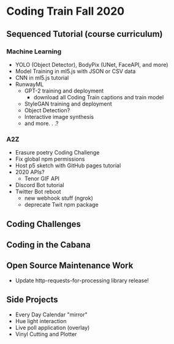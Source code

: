 # Coding Train Fall 2020

## Sequenced Tutorial (course curriculum)

### Machine Learning
* YOLO (Object Detector), BodyPix (UNet, FaceAPI, and more)
* Model Training in ml5.js with JSON or CSV data
* CNN in ml5.js tutorial
* RunwayML
   * GPT-2 training and deployment
      * download all Coding Train captions and train model
   * StyleGAN training and deployment
   * Object Detection?
   * Interactive image synthesis
   * and more. . .?

### A2Z
* Erasure poetry Coding Challenge
* Fix global npm permissions
* Host p5 sketch with GitHub pages tutorial
* 2020 APIs?
  * Tenor GIF API 
* Discord Bot tutorial
* Twitter Bot reboot
  * new webhook stuff (ngrok)
  * deprecate Twit npm package

## Coding Challenges

## Coding in the Cabana


## Open Source Maintenance Work
* Update http-requests-for-processing library release!

## Side Projects
* Every Day Calendar "mirror"
* Hue light interaction
* Live poll application (overlay)
* Vinyl Cutting and Plotter
